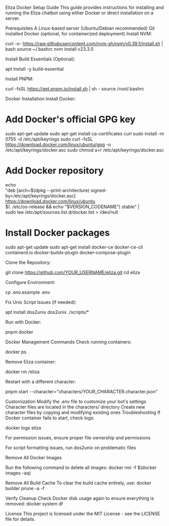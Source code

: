 Eliza Docker Setup Guide
This guide provides instructions for installing and running the Eliza chatbot using either Docker or direct installation on a server.

Prerequisites
A Linux-based server (Ubuntu/Debian recommended)
Git installed
Docker (optional, for containerized deployment)
Install NVM:

curl -o- https://raw.githubusercontent.com/nvm-sh/nvm/v0.39.1/install.sh | bash
source ~/.bashrc
nvm install v23.3.0


Install Build Essentials (Optional):

apt install -y build-essential

Install PNPM:

curl -fsSL https://get.pnpm.io/install.sh | sh -
source /root/.bashrc

Docker Installation
Install Docker:

# Add Docker's official GPG key
sudo apt-get update
sudo apt-get install ca-certificates curl
sudo install -m 0755 -d /etc/apt/keyrings
sudo curl -fsSL https://download.docker.com/linux/ubuntu/gpg -o /etc/apt/keyrings/docker.asc
sudo chmod a+r /etc/apt/keyrings/docker.asc

# Add Docker repository
echo \
  "deb [arch=$(dpkg --print-architecture) signed-by=/etc/apt/keyrings/docker.asc] https://download.docker.com/linux/ubuntu \
  $(. /etc/os-release && echo "$VERSION_CODENAME") stable" | \
  sudo tee /etc/apt/sources.list.d/docker.list > /dev/null

# Install Docker packages
sudo apt-get update
sudo apt-get install docker-ce docker-ce-cli containerd.io docker-buildx-plugin docker-compose-plugin


Clone the Repository:

git clone https://github.com/YOUR_USERNAME/eliza.git
cd eliza

Configure Environment:

cp .env.example .env

Fix Unix Script Issues (if needed):

apt install dos2unix
dos2unix ./scripts/*

Run with Docker:

pnpm docker

Docker Management Commands
Check running containers:

docker ps

Remove Eliza container:

docker rm /eliza

Restart with a different character:

pnpm start --character="characters/YOUR_CHARACTER.character.json"

Customization
Modify the .env file to customize your bot's settings
Character files are located in the characters/ directory
Create new character files by copying and modifying existing ones
Troubleshooting
If Docker container fails to start, check logs:

docker logs eliza

For permission issues, ensure proper file ownership and permissions

For script formatting issues, run dos2unix on problematic files

Remove All Docker Images

Run the following command to delete all images:
docker rmi -f $(docker images -aq)

Remove All Build Cache
To clear the build cache entirely, use:
docker builder prune -a -f

Verify Cleanup
Check Docker disk usage again to ensure everything is removed:
docker system df

License
This project is licensed under the MIT License - see the LICENSE file for details.